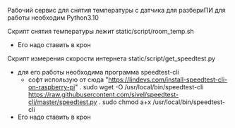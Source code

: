 Рабочий сервис для снятия температуры с датчика для разбериПИ 
для работы необходим Python3.10

Скрипт снятия температуры лежит static/script/room_temp.sh
 - Его надо ставить в крон

Скрипт измерения скорости интернета static/script/get_speedtest.py
 - для  его работы необходима программа speedtest-cli
   - софт использую от сюда "https://lindevs.com/install-speedtest-cli-on-raspberry-pi"
     . sudo wget -O /usr/local/bin/speedtest-cli https://raw.githubusercontent.com/sivel/speedtest-cli/master/speedtest.py
     . sudo chmod a+x /usr/local/bin/speedtest-cli
 - Его надо ставить в крон